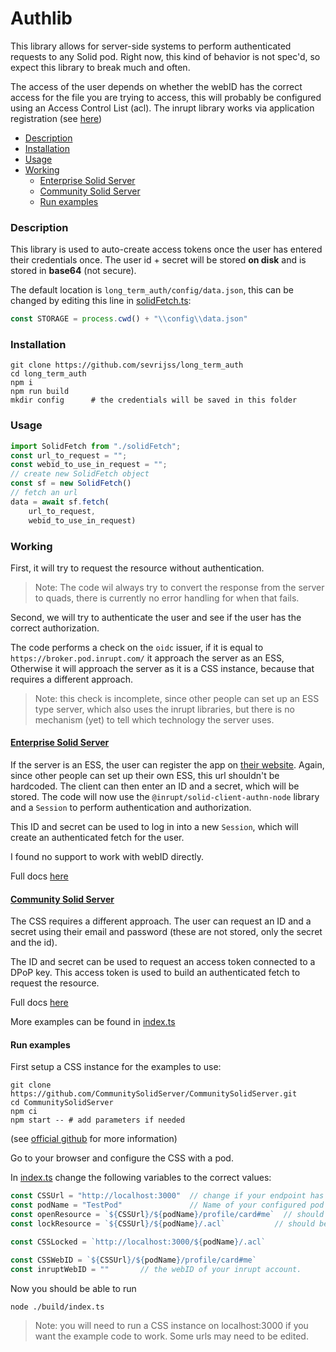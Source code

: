 <!-- omit in toc -->
# Authlib

This library allows for server-side systems to perform authenticated requests to any Solid pod.
Right now, this kind of behavior is not spec'd, so expect this library to break much and often.


The access of the user depends on whether the webID has the correct access for the file you are trying to access,
this will probably be configured using an Access Control List (acl).
The inrupt library works via application registration (see [here](https://broker.pod.inrupt.com/registration.html))

- [Description](#description)
- [Installation](#installation)
- [Usage](#usage)
- [Working](#working)
  - [Enterprise Solid Server](#enterprise-solid-server)
  - [Community Solid Server](#community-solid-server)
  - [Run examples](#run-examples)

### Description

This library is used to auto-create access tokens once the user has entered their credentials once.
The user id + secret will be stored **on disk** and is stored in **base64** (not secure).

The default location is `long_term_auth/config/data.json`, this can be changed by editing this line in [solidFetch.ts](src/solidFetch.ts):
```typescript
const STORAGE = process.cwd() + "\\config\\data.json"
```

### Installation

```shell
git clone https://github.com/sevrijss/long_term_auth
cd long_term_auth
npm i
npm run build
mkdir config      # the credentials will be saved in this folder
```

### Usage

```typescript
import SolidFetch from "./solidFetch";
const url_to_request = "";
const webid_to_use_in_request = "";
// create new SolidFetch object
const sf = new SolidFetch()
// fetch an url
data = await sf.fetch(
    url_to_request,
    webid_to_use_in_request)
```

### Working

First, it will try to request the resource without authentication.

> Note: The code wil always try to convert the response from the server to quads, there is currently no error handling for when that fails.

Second, we will try to authenticate the user and see if the user has the correct authorization.

The code performs a check on the `oidc` issuer,
if it is equal to `https://broker.pod.inrupt.com/` it approach the server as an ESS,
Otherwise it will approach the server as it is a CSS instance, because that requires a different approach.

> Note: this check is incomplete, since other people can set up an ESS type server, which also uses the inrupt libraries,
but there is no mechanism (yet) to tell which technology the server uses.

#### [Enterprise Solid Server](https://inrupt.com/products/enterprise-solid-server/)

If the server is an ESS, the user can register the app on [their website](https://broker.pod.inrupt.com/registration.html).
Again, since other people can set up their own ESS, this url shouldn't be hardcoded.
The client can then enter an ID and a secret, which will be stored.
The code will now use the `@inrupt/solid-client-authn-node` library and a `Session`
to perform authentication and authorization.

This ID and secret can be used to log in into a new `Session`, which will create an authenticated fetch for the user.

I found no support to work with webID directly.

Full docs [here](https://docs.inrupt.com/developer-tools/javascript/client-libraries/tutorial/authenticate-nodejs-script/)

#### [Community Solid Server](https://github.com/CommunitySolidServer/CommunitySolidServer)

The CSS requires a different approach. The user can request an ID and a secret using their email and password
(these are not stored, only the secret and the id).

The ID and secret can be used to request an access token connected to a DPoP key.
This access token is used to build an authenticated fetch to request the resource.

Full docs [here](https://communitysolidserver.github.io/CommunitySolidServer/5.x/usage/client-credentials/)

More examples can be found in [index.ts](src/index.ts)
#### Run examples
First setup a CSS instance for the examples to use:
```shell
git clone https://github.com/CommunitySolidServer/CommunitySolidServer.git
cd CommunitySolidServer
npm ci
npm start -- # add parameters if needed
```
(see [official github](https://github.com/CommunitySolidServer/CommunitySolidServer#-installing-and-running-from-source) for more information)

Go to your browser and configure the CSS with a pod.

In [index.ts](src/index.ts) change the following variables to the correct values:
```typescript
const CSSUrl = "http://localhost:3000"  // change if your endpoint has a different ip
const podName = "TestPod"               // Name of your configured pod
const openResource = `${CSSUrl}/${podName}/profile/card#me`  // should be auto-generated by CSS
const lockResource = `${CSSUrl}/${podName}/.acl`           // should be auto-generated by CSS

const CSSLocked = `http://localhost:3000/${podName}/.acl`

const CSSWebID = `${CSSUrl}/${podName}/profile/card#me`
const inruptWebID = ""       // the webID of your inrupt account.
```
Now you should be able to run
```shell
node ./build/index.ts
```

> Note: you will need to run a CSS instance on localhost:3000 if you want the example code to work.
> Some urls may need to be edited.

